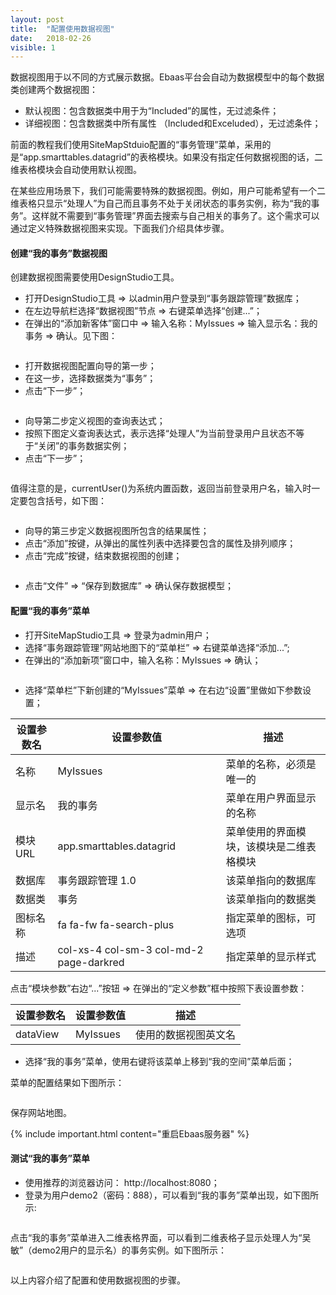 ```yaml
---
layout: post
title:  "配置使用数据视图"
date:   2018-02-26
visible: 1
---
```


数据视图用于以不同的方式展示数据。Ebaas平台会自动为数据模型中的每个数据类创建两个数据视图：

* 默认视图：包含数据类中用于为“Included”的属性，无过滤条件；
* 详细视图：包含数据类中所有属性 （Included和Exceluded），无过滤条件；

前面的教程我们使用SiteMapStduio配置的“事务管理”菜单，采用的是“app.smarttables.datagrid”的表格模块。如果没有指定任何数据视图的话，二维表格模块会自动使用默认视图。

在某些应用场景下，我们可能需要特殊的数据视图。例如，用户可能希望有一个二维表格只显示“处理人”为自己而且事务不处于关闭状态的事务实例，称为“我的事务”。这样就不需要到“事务管理”界面去搜索与自己相关的事务了。这个需求可以通过定义特殊数据视图来实现。下面我们介绍具体步骤。

#### 创建“我的事务”数据视图

创建数据视图需要使用DesignStudio工具。

* 打开DesignStudio工具 => 以admin用户登录到“事务跟踪管理”数据库；
* 在左边导航栏选择“数据视图”节点 => 右键菜单选择“创建...”；
* 在弹出的“添加新客体”窗口中 => 输入名称：MyIssues => 输入显示名：我的事务 => 确认。见下图：

<img src="{{'/assets/img/2018-2-26-创建数据视图.png' | prepend: site.baseurl }}" alt="">

* 打开数据视图配置向导的第一步；
* 在这一步，选择数据类为“事务”；
* 点击“下一步”；

<img src="{{'/assets/img/2018-2-26-数据视图向导第一步.png' | prepend: site.baseurl }}" alt="">

* 向导第二步定义视图的查询表达式；
* 按照下图定义查询表达式，表示选择“处理人”为当前登录用户且状态不等于“关闭”的事务数据实例；
* 点击“下一步”；

<img src="{{'/assets/img/2018-2-26-数据视图向导第二步.png' | prepend: site.baseurl }}" alt="">

值得注意的是，currentUser()为系统内置函数，返回当前登录用户名，输入时一定要包含括号，如下图：

<img src="{{'/assets/img/2018-2-26-数据视图向导定义表达式.png' | prepend: site.baseurl }}" alt="">

* 向导的第三步定义数据视图所包含的结果属性；
* 点击“添加”按键，从弹出的属性列表中选择要包含的属性及排列顺序；
* 点击“完成”按键，结束数据视图的创建；

<img src="{{'/assets/img/2018-2-26-数据视图向导第三步.png' | prepend: site.baseurl }}" alt="">

* 点击“文件” => “保存到数据库” => 确认保存数据模型；

#### 配置“我的事务”菜单

* 打开SiteMapStudio工具 => 登录为admin用户；
* 选择“事务跟踪管理”网站地图下的“菜单栏” => 右键菜单选择“添加...”;
* 在弹出的“添加新项”窗口中，输入名称：MyIssues => 确认；

<img src="{{'/assets/img/2018-2-26-创建我的事务菜单.png' | prepend: site.baseurl }}" alt="">

* 选择“菜单栏”下新创建的“MyIssues”菜单 => 在右边“设置”里做如下参数设置；

| 设置参数名 | 设置参数值 | 描述 |
|-------|--------|---------|
| 名称 | MyIssues | 菜单的名称，必须是唯一的 |
| 显示名 | 我的事务 | 菜单在用户界面显示的名称 |
| 模块URL | app.smarttables.datagrid | 菜单使用的界面模块，该模块是二维表格模块 |
| 数据库 | 事务跟踪管理 1.0 | 该菜单指向的数据库 |
| 数据类 | 事务 | 该菜单指向的数据类 |
| 图标名称 | fa fa-fw fa-search-plus | 指定菜单的图标，可选项 |
| 描述 | col-xs-4 col-sm-3 col-md-2 page-darkred | 指定菜单的显示样式 |

点击“模块参数”右边“...”按钮 => 在弹出的“定义参数”框中按照下表设置参数：

| 设置参数名 | 设置参数值 | 描述 |
|-------|--------|---------|
| dataView | MyIssues | 使用的数据视图英文名 |

* 选择“我的事务”菜单，使用右键将该菜单上移到“我的空间”菜单后面；

菜单的配置结果如下图所示：

<img src="{{'/assets/img/2018-2-26-配置我的事务菜单.png' | prepend: site.baseurl }}" alt="">

保存网站地图。

{% include important.html content="重启Ebaas服务器" %}

#### 测试“我的事务”菜单

* 使用推荐的浏览器访问： http://localhost:8080；
* 登录为用户demo2（密码：888），可以看到“我的事务”菜单出现，如下图所示:

<img src="{{'/assets/img/2018-2-26-测试我的事务菜单.png' | prepend: site.baseurl }}" alt="">

点击“我的事务”菜单进入二维表格界面，可以看到二维表格子显示处理人为“吴敏”（demo2用户的显示名）的事务实例。如下图所示：

<img src="{{'/assets/img/2018-2-26-使用我的事务菜单.png' | prepend: site.baseurl }}" alt="">

以上内容介绍了配置和使用数据视图的步骤。




